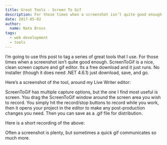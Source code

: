 ```yaml
---
title: Great Tools - Screen To Gif
description: For those times when a screenshot isn’t quite good enough. ScreenToGif is a nice, clean screen capture and gif editor. Its a free download and it just runs. No installer (though it does need .NET 4.6.1) just download, save, and go.
date: 2017-05-02
author: 
  name: Nate Bross
tags: 
  - web development
  - tools
---
```

I’m going to use this post to tag a series of great tools that I use. For those times when a screenshot isn’t quite good enough. ScreenToGif is a nice, clean screen capture and gif editor. Its a free download and it just runs. No installer (though it does need .NET 4.6.1) just download, save, and go.

Here’s a screenshot of the tool, around my Live Writer editor:

<content-image
  src="blog/archive/Great-Tools-Screen-To-Gif_D142_image_2.png" 
  alt="Screen To Gif screenshot"></content-image>

ScreenToGif has multiple capture options, but the one I find most useful is screen. You drag the ScreenToGif window around the screen area you wish to record. You simply hit the record/stop buttons to record while you work, then it opens your project in the editor to make any post-production changes you need. Then you can save as a .gif file for distribution.

Here is a short recording of the above:

<content-image
  src="blog/archive/Great-Tools-Screen-To-Gif_D142_ScreenToGifDemo_2.gif" 
  alt="Screen To Gif demo gif"></content-image>

Often a screenshot is plenty, but sometimes a quick gif communicates so much more.